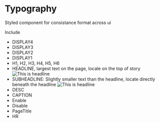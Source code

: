 # Typography

Styled component for consistance format across ui

Include

- DISPLAY4
- DISPLAY3
- DISPLAY2
- DISPLAY1
- H1, H2, H3, H4, H5, H6
- HEADLINE, largest text on the page, locale on the top of story ![This is headline](http://assets.merriam-webster.com/ld/word_of_the_day/images/2519/large.jpg) 
- SUBHEADLINE: Slightly smaller text than the headline, locate directly beneath the headline ![This is headline]([http://assets.merriam-webster.com/ld/word_of_the_day/images/2519/large.jpg](https://blog.hubspot.com/Portals/249/images/seo%20ebook%20headline%20image-resized-600.png)) 
- DESC
- CAPTION
- Enable
- Disable
- PageTitle
- HR